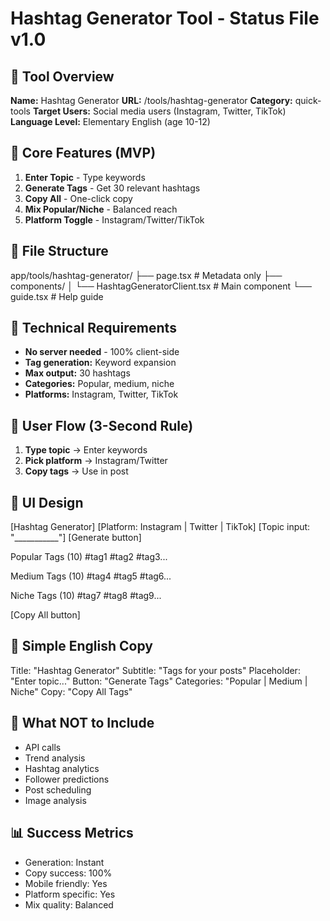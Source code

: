 # Hashtag Generator Tool - Status File v1.0

## 📌 Tool Overview

**Name:** Hashtag Generator
**URL:** /tools/hashtag-generator
**Category:** quick-tools
**Target Users:** Social media users (Instagram, Twitter, TikTok)
**Language Level:** Elementary English (age 10-12)

## 🎯 Core Features (MVP)

1. **Enter Topic** - Type keywords
2. **Generate Tags** - Get 30 relevant hashtags
3. **Copy All** - One-click copy
4. **Mix Popular/Niche** - Balanced reach
5. **Platform Toggle** - Instagram/Twitter/TikTok

## 📁 File Structure

app/tools/hashtag-generator/
├── page.tsx # Metadata only
├── components/
│ └── HashtagGeneratorClient.tsx # Main component
└── guide.tsx # Help guide

## 🔧 Technical Requirements

- **No server needed** - 100% client-side
- **Tag generation:** Keyword expansion
- **Max output:** 30 hashtags
- **Categories:** Popular, medium, niche
- **Platforms:** Instagram, Twitter, TikTok

## 💭 User Flow (3-Second Rule)

1. **Type topic** → Enter keywords
2. **Pick platform** → Instagram/Twitter
3. **Copy tags** → Use in post

## 🎨 UI Design

[Hashtag Generator]
[Platform: Instagram | Twitter | TikTok]
[Topic input: "___________"]
[Generate button]

Popular Tags (10)
#tag1 #tag2 #tag3...

Medium Tags (10)
#tag4 #tag5 #tag6...

Niche Tags (10)
#tag7 #tag8 #tag9...

[Copy All button]

## 📝 Simple English Copy

Title: "Hashtag Generator"
Subtitle: "Tags for your posts"
Placeholder: "Enter topic..."
Button: "Generate Tags"
Categories: "Popular | Medium | Niche"
Copy: "Copy All Tags"

## 🚫 What NOT to Include

- API calls
- Trend analysis
- Hashtag analytics
- Follower predictions
- Post scheduling
- Image analysis

## 📊 Success Metrics

- Generation: Instant
- Copy success: 100%
- Mobile friendly: Yes
- Platform specific: Yes
- Mix quality: Balanced
